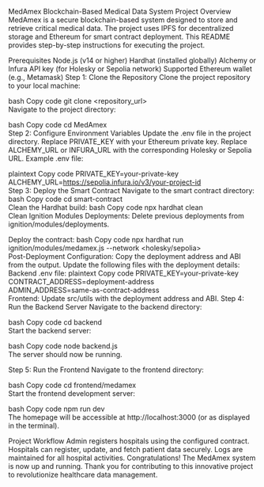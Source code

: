 MedAmex Blockchain-Based Medical Data System
Project Overview
MedAmex is a secure blockchain-based system designed to store and retrieve critical medical data. The project uses IPFS for decentralized storage and Ethereum for smart contract deployment. This README provides step-by-step instructions for executing the project.

Prerequisites
Node.js (v14 or higher)
Hardhat (installed globally)
Alchemy or Infura API key (for Holesky or Sepolia network)
Supported Ethereum wallet (e.g., Metamask)
Step 1: Clone the Repository
Clone the project repository to your local machine:

bash
Copy code
git clone <repository_url>  
Navigate to the project directory:

bash
Copy code
cd MedAmex  
Step 2: Configure Environment Variables
Update the .env file in the project directory.
Replace PRIVATE_KEY with your Ethereum private key.
Replace ALCHEMY_URL or INFURA_URL with the corresponding Holesky or Sepolia URL.
Example .env file:

plaintext
Copy code
PRIVATE_KEY=your-private-key  
ALCHEMY_URL=https://sepolia.infura.io/v3/your-project-id  
Step 3: Deploy the Smart Contract
Navigate to the smart contract directory:
bash
Copy code
cd smart-contract  
Clean the Hardhat build:
bash
Copy code
npx hardhat clean  
Clean Ignition Modules Deployments:
Delete previous deployments from ignition/modules/deployments.

Deploy the contract:
bash
Copy code
npx hardhat run ignition/modules/medamex.js --network <holesky/sepolia>  
Post-Deployment Configuration:
Copy the deployment address and ABI from the output.
Update the following files with the deployment details:
Backend .env file:
plaintext
Copy code
PRIVATE_KEY=your-private-key  
CONTRACT_ADDRESS=deployment-address  
ADMIN_ADDRESS=same-as-contract-address  
Frontend: Update src/utils with the deployment address and ABI.
Step 4: Run the Backend Server
Navigate to the backend directory:

bash
Copy code
cd backend  
Start the backend server:

bash
Copy code
node backend.js  
The server should now be running.

Step 5: Run the Frontend
Navigate to the frontend directory:

bash
Copy code
cd frontend/medamex  
Start the frontend development server:

bash
Copy code
npm run dev  
The homepage will be accessible at http://localhost:3000 (or as displayed in the terminal).

Project Workflow
Admin registers hospitals using the configured contract.
Hospitals can register, update, and fetch patient data securely.
Logs are maintained for all hospital activities.
Congratulations!
The MedAmex system is now up and running. Thank you for contributing to this innovative project to revolutionize healthcare data management.

